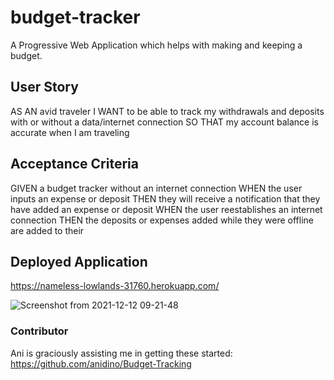 # budget-tracker
A Progressive Web Application which helps with making and keeping a budget.

## User Story
AS AN avid traveler
I WANT to be able to track my withdrawals and deposits with or without a data/internet connection
SO THAT my account balance is accurate when I am traveling 

## Acceptance Criteria
GIVEN a budget tracker without an internet connection
WHEN the user inputs an expense or deposit
THEN they will receive a notification that they have added an expense or deposit
WHEN the user reestablishes an internet connection
THEN the deposits or expenses added while they were offline are added to their

## Deployed Application
https://nameless-lowlands-31760.herokuapp.com/

![Screenshot from 2021-12-12 09-21-48](https://user-images.githubusercontent.com/82175278/145716649-d189113c-a373-46ad-9c23-36fa688ad9e9.png)


### Contributor
Ani is graciously assisting me in getting these started:
https://github.com/anidino/Budget-Tracking

